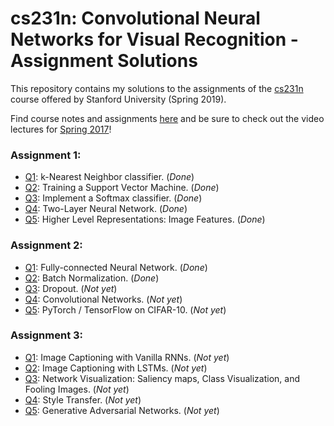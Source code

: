 # cs231n: Convolutional Neural Networks for Visual Recognition - Assignment Solutions


This repository contains my solutions to the assignments of the [cs231n](http://cs231n.stanford.edu/) course offered by Stanford University (Spring 2019).

Find course notes and assignments [here](http://cs231n.github.io) and be sure to check out the video lectures for [Spring 2017](https://www.youtube.com/playlist?list=PL3FW7Lu3i5JvHM8ljYj-zLfQRF3EO8sYv)!

### Assignment 1:
- [Q1](https://github.com/minhcanh99/cs231n/blob/master/assignment1/knn.ipynb): k-Nearest Neighbor classifier. (_Done_)
- [Q2](https://github.com/minhcanh99/cs231n/blob/master/assignment1/svm.ipynb): Training a Support Vector Machine. (_Done_)
- [Q3](https://github.com/minhcanh99/cs231n/blob/master/assignment1/softmax.ipynb): Implement a Softmax classifier. (_Done_)
- [Q4](https://github.com/minhcanh99/cs231n/blob/master/assignment1/two_layer_net.ipynb): Two-Layer Neural Network. (_Done_)
- [Q5](https://github.com/minhcanh99/cs231n/blob/master/assignment1/features.ipynb): Higher Level Representations: Image Features. (_Done_)

### Assignment 2:
- [Q1](https://github.com/minhcanh99/cs231n/blob/master/assignment2/FullyConnectedNets.ipynb): Fully-connected Neural Network. (_Done_)
- [Q2](https://github.com/minhcanh99/cs231n/blob/master/assignment2/BatchNormalization.ipynb): Batch Normalization. (_Done_)
- [Q3](https://github.com/minhcanh99/cs231n/blob/master/assignment2/Dropout.ipynb): Dropout. (_Not yet_)
- [Q4](https://github.com/minhcanh99/cs231n/blob/master/assignment2/ConvolutionalNetworks.ipynb): Convolutional Networks. (_Not yet_)
- [Q5](https://github.com/minhcanh99/cs231n/blob/master/assignment2/TensorFlow.ipynb): PyTorch / TensorFlow on CIFAR-10. (_Not yet_)

### Assignment 3:
- [Q1](https://github.com/minhcanh99/cs231n/blob/master/assignment3/RNN_Captioning.ipynb): Image Captioning with Vanilla RNNs. (_Not yet_)
- [Q2](https://github.com/minhcanh99/cs231n/blob/master/assignment3/LSTM_Captioning.ipynb): Image Captioning with LSTMs. (_Not yet_)
- [Q3](https://github.com/minhcanh99/cs231n/blob/master/assignment3/NetworkVisualization-TensorFlow.ipynb): Network Visualization: Saliency maps, Class Visualization, and Fooling Images. (_Not yet_)
- [Q4](https://github.com/minhcanh99/cs231n/blob/master/assignment3/StyleTransfer-TensorFlow.ipynb): Style Transfer. (_Not yet_)
- [Q5](https://github.com/minhcanh99/cs231n/blob/master/assignment3/GANs-TensorFlow.ipynb): Generative Adversarial Networks. (_Not yet_)

